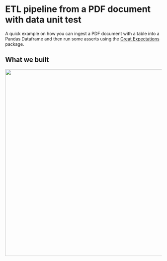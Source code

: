 # ETL pipeline from a PDF document with data unit test

A quick example on how you can ingest a PDF document with a table into a Pandas Dataframe and then run some asserts using the [Great Expectations](https://github.com/great-expectations/great_expectations) package.

## What we built
<p align="center">
  <img src="https://i.imgur.com/rxZaMEw.png" width="600">
</p>
